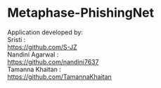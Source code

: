 # Metaphase-PhishingNet

Application developed by: 
<br>
Sristi : <br><a>https://github.com/S-JZ</a>
<br>
Nandini Agarwal : <br><a>https://github.com/nandini7637</a>
<br>
Tamanna Khaitan :<br> <a> https://github.com/TamannaKhaitan</a>
